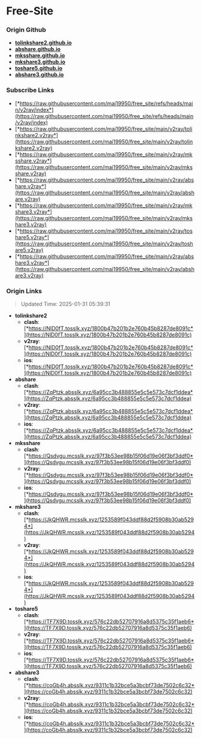 # Free-Site

### Origin Github

- [**tolinkshare2.github.io**](https://github.com/tolinkshare2/tolinkshare2.github.io)
- [**abshare.github.io**](https://github.com/abshare/abshare.github.io)
- [**mksshare.github.io**](https://github.com/mksshare/mksshare.github.io)
- [**mkshare3.github.io**](https://github.com/mkshare3/mkshare3.github.io)
- [**toshare5.github.io**](https://github.com/toshare5/toshare5.github.io)
- [**abshare3.github.io**](https://github.com/abshare3/abshare3.github.io)

### Subscribe Links

- [*https://raw.githubusercontent.com/mai19950/free_site/refs/heads/main/v2ray/index*](https://raw.githubusercontent.com/mai19950/free_site/refs/heads/main/v2ray/index)
- [*https://raw.githubusercontent.com/mai19950/free_site/main/v2ray/tolinkshare2.v2ray*](https://raw.githubusercontent.com/mai19950/free_site/main/v2ray/tolinkshare2.v2ray)
- [*https://raw.githubusercontent.com/mai19950/free_site/main/v2ray/mksshare.v2ray*](https://raw.githubusercontent.com/mai19950/free_site/main/v2ray/mksshare.v2ray)
- [*https://raw.githubusercontent.com/mai19950/free_site/main/v2ray/abshare.v2ray*](https://raw.githubusercontent.com/mai19950/free_site/main/v2ray/abshare.v2ray)
- [*https://raw.githubusercontent.com/mai19950/free_site/main/v2ray/mkshare3.v2ray*](https://raw.githubusercontent.com/mai19950/free_site/main/v2ray/mkshare3.v2ray)
- [*https://raw.githubusercontent.com/mai19950/free_site/main/v2ray/toshare5.v2ray*](https://raw.githubusercontent.com/mai19950/free_site/main/v2ray/toshare5.v2ray)
- [*https://raw.githubusercontent.com/mai19950/free_site/main/v2ray/abshare3.v2ray*](https://raw.githubusercontent.com/mai19950/free_site/main/v2ray/abshare3.v2ray)

### Origin Links

> Updated Time: 2025-01-31 05:39:31

- **tolinkshare2**
  - **clash**: [*https://NlD0fT.tosslk.xyz/1800b47b201b2e760b45b8287de8091c*](https://NlD0fT.tosslk.xyz/1800b47b201b2e760b45b8287de8091c)
  - **v2ray**: [*https://NlD0fT.tosslk.xyz/1800b47b201b2e760b45b8287de8091c*](https://NlD0fT.tosslk.xyz/1800b47b201b2e760b45b8287de8091c)
  - **ios**: [*https://NlD0fT.tosslk.xyz/1800b47b201b2e760b45b8287de8091c*](https://NlD0fT.tosslk.xyz/1800b47b201b2e760b45b8287de8091c)
- **abshare**
  - **clash**: [*https://ZqPtzk.absslk.xyz/6a95cc3b488855e5c5e573c7dcf1ddea*](https://ZqPtzk.absslk.xyz/6a95cc3b488855e5c5e573c7dcf1ddea)
  - **v2ray**: [*https://ZqPtzk.absslk.xyz/6a95cc3b488855e5c5e573c7dcf1ddea*](https://ZqPtzk.absslk.xyz/6a95cc3b488855e5c5e573c7dcf1ddea)
  - **ios**: [*https://ZqPtzk.absslk.xyz/6a95cc3b488855e5c5e573c7dcf1ddea*](https://ZqPtzk.absslk.xyz/6a95cc3b488855e5c5e573c7dcf1ddea)
- **mksshare**
  - **clash**: [*https://Qsdvgu.mcsslk.xyz/97f3b53ee98b15f06d19e06f3bf3ddf0*](https://Qsdvgu.mcsslk.xyz/97f3b53ee98b15f06d19e06f3bf3ddf0)
  - **v2ray**: [*https://Qsdvgu.mcsslk.xyz/97f3b53ee98b15f06d19e06f3bf3ddf0*](https://Qsdvgu.mcsslk.xyz/97f3b53ee98b15f06d19e06f3bf3ddf0)
  - **ios**: [*https://Qsdvgu.mcsslk.xyz/97f3b53ee98b15f06d19e06f3bf3ddf0*](https://Qsdvgu.mcsslk.xyz/97f3b53ee98b15f06d19e06f3bf3ddf0)
- **mkshare3**
  - **clash**: [*https://JkQHWR.mcsslk.xyz/1253589f043ddf88d2f5908b30ab5294*](https://JkQHWR.mcsslk.xyz/1253589f043ddf88d2f5908b30ab5294)
  - **v2ray**: [*https://JkQHWR.mcsslk.xyz/1253589f043ddf88d2f5908b30ab5294*](https://JkQHWR.mcsslk.xyz/1253589f043ddf88d2f5908b30ab5294)
  - **ios**: [*https://JkQHWR.mcsslk.xyz/1253589f043ddf88d2f5908b30ab5294*](https://JkQHWR.mcsslk.xyz/1253589f043ddf88d2f5908b30ab5294)
- **toshare5**
  - **clash**: [*https://TF7X9D.tosslk.xyz/576c22db52707916a8d5375c35f1aeb6*](https://TF7X9D.tosslk.xyz/576c22db52707916a8d5375c35f1aeb6)
  - **v2ray**: [*https://TF7X9D.tosslk.xyz/576c22db52707916a8d5375c35f1aeb6*](https://TF7X9D.tosslk.xyz/576c22db52707916a8d5375c35f1aeb6)
  - **ios**: [*https://TF7X9D.tosslk.xyz/576c22db52707916a8d5375c35f1aeb6*](https://TF7X9D.tosslk.xyz/576c22db52707916a8d5375c35f1aeb6)
- **abshare3**
  - **clash**: [*https://coGb4h.absslk.xyz/9311c1b32bce5a3bcbf73de7502c6c32*](https://coGb4h.absslk.xyz/9311c1b32bce5a3bcbf73de7502c6c32)
  - **v2ray**: [*https://coGb4h.absslk.xyz/9311c1b32bce5a3bcbf73de7502c6c32*](https://coGb4h.absslk.xyz/9311c1b32bce5a3bcbf73de7502c6c32)
  - **ios**: [*https://coGb4h.absslk.xyz/9311c1b32bce5a3bcbf73de7502c6c32*](https://coGb4h.absslk.xyz/9311c1b32bce5a3bcbf73de7502c6c32)
